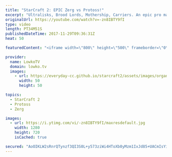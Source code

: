 ```yaml
---
title: "StarCraft 2: EPIC Zerg vs Protoss!"
excerpt: "Ultralisks, Brood Lords, Mothership, Carriers. An epic pro match!  Subscribe for more videos: http://lowko.tv/youtube Bunker Rush: https://goo.gl/etjR16  Easily one of the best examples of late game Zerg versus Protoss. Both players continously try to set each other up for mistakes. In the end we see"
originalUrl: https://youtube.com/watch?v=-zn8IBTY9fI
type: video
length: PT34M51S
publishedDateTime: 2017-11-29T09:36:31Z
heat: 50

featuredContent: "<iframe width=\"800\" height=\"500\" frameborder=\"0\" src=\"https://www.youtube.com/embed/-zn8IBTY9fI\" allow=\"accelerometer; autoplay; encrypted-media; gyroscope; picture-in-picture\" allowfullscreen></iframe>"

provider:
  name: LowkoTV
  domain: lowko.tv
  images:
    - url: https://everyday-cc.github.io/starcraft2/assets/images/organizations/lowko.tv-50x50.jpg
      width: 50
      height: 50

topics:
  - StarCraft 2
  - Protoss
  - Zerg

images:
  - url: https://i.ytimg.com/vi/-zn8IBTY9fI/maxresdefault.jpg
    width: 1280
    height: 720
    isCached: true

secured: "AoOIKLW2sRnrQTynzf3QI3S0L+y573ziWi4HToXb0yMzm1IxJd85+UACmIsYiVo6as5LvC4uaQj0a9+oW3r4ZOtFpw5L1wOd/kUtubf1QNP9AjHJi9y6PM6ZMCj12tnQCHHj573WMz0qs3eS9fob3JVoBVvzMq4h+ma3WCBC90nmhbke8SnZ8G4GVsHjxqERymQm+NUyMeBaVw57GdWDlfrB+Kipw5uh+h/R5WPUKe0+tnUCggbuCA0/ZJHfkopk5CfZcpG67QQjMeMueq1fUZdib+57ijimsinrd350n6X7J5TiSOjiGMw+K4YmNo3mbxQi0FUGkrxPQX/8SQNTipkTeMg/dPBYqzBCx6E+e46xMpxNDE+JsZ+4bDq9MJQ3nFcvnI81CzfrZNfwu5PtSV59Obcv8pAtPDyvsmk4U5qHvyvVfC2NqFm6sgiwZyUu;hYKmGlrFisX2bg4WNaSkAQ=="
---
```


